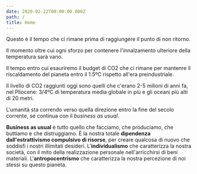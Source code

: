 ```yaml
---
date: 2020-02-22T00:00:00.000Z
path: /
title: Home
---
```


<CO2LeftBudgetCounter />

Questo è il tempo che ci rimane prima di raggiungere il punto di non ritorno.

Il momento oltre cui ogni sforzo per contenere l'innalzamento ulteriore della temperatura sarà vano.

Il tempo entro cui esauriremo il budget di CO2 che ci rimane per mantenre il riscaldamento del pianeta entro il 1.5ºC rispetto all'era preindustriale.

<CO2LevelsGraph />

Il livello di CO2 raggiunti oggi sono quelli che c'erano 2-5 milioni di anni fa, nel Pliocene: 3/4ºC di temperatura media globale in più e gli oceani più alti di 20 metri.

L'umanità sta correndo verso quella direzione entro la fine del secolo corrente, se continua con il _business as usual_.

**Business as usual** è tutto quello che facciamo, che produciamo, che buttiamo e che distruggiamo.
È la nostra totale **dipendenza dall'estrattivismo compulsivo di risorse**, per creare qualcosa di nuovo che soddisfi i nostri illimitati desideri.
L'**individualismo** che caratterizza la nostra società, con il mito della realizzazione personale nell'arricchirsi di beni materiali.
L'**antropocentrismo** che caratterizza la nostra percezione di noi stessi su questo pianeta.
